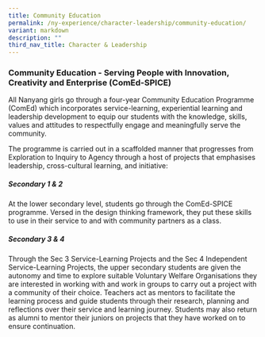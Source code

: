 ```yaml
---
title: Community Education
permalink: /ny-experience/character-leadership/community-education/
variant: markdown
description: ""
third_nav_title: Character & Leadership
---
```

### Community Education - Serving People with Innovation, Creativity and Enterprise (ComEd-SPICE)

All Nanyang girls go through a four-year Community Education Programme (ComEd) which incorporates service-learning, experiential learning and leadership development to equip our students with the knowledge, skills, values and attitudes to respectfully engage and meaningfully serve the community. 

The programme is carried out in a scaffolded manner that progresses from Exploration to Inquiry to Agency through a host of projects that emphasises leadership, cross-cultural learning, and initiative:

##### Secondary 1 & 2
At the lower secondary level, students go through the ComEd-SPICE programme. Versed in the design thinking framework, they put these skills to use in their service to and with community partners as a class.
 
##### Secondary 3 & 4
Through the Sec 3 Service-Learning Projects and the Sec 4 Independent Service-Learning Projects, the upper secondary students are given the autonomy and time to explore suitable Voluntary Welfare Organisations they are interested in working with and work in groups to carry out a project with a community of their choice. Teachers act as mentors to facilitate the learning process and guide students through their research, planning and reflections over their service and learning journey. Students may also return as alumni to mentor their juniors on projects that they have worked on to ensure continuation.